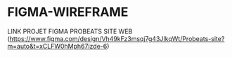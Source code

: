 # FIGMA-WIREFRAME



LINK PROJET FIGMA PROBEATS SITE WEB (https://www.figma.com/design/Vh49kFz3msqj7g43JIkqWt/Probeats-site?m=auto&t=xCLFW0hMph67izde-6)
